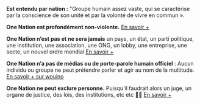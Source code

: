 **Est entendu par nation :** "Groupe humain assez vaste, qui se caractérise par la conscience de son unité et par la volonté de vivre en commun ». 

**One Nation est profondément non-violente.** [En savoir +](#faq-non-violence)

**One Nation n’est pas et ne sera jamais** un pays, un état, un parti politique, une institution, une association, une ONG, un lobby, une entreprise, une secte, un nouvel ordre mondial [En savoir +](#faq-one-nation-cest-quoi)

**One Nation n’a pas de médias ou de porte-parole humain officiel** : Aucun individu ou groupe ne peut prétendre parler et agir au nom de la multitude. [En savoir + sur wouino](#faq-projet-wouino)

**One Nation ne peut exclure personne.** Puisqu'il faudrait alors un juge, un organe de justice, des lois, des institutions, etc etc 🤯😓  [En savoir +](#faq-constitution)